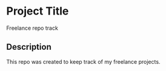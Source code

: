 # Project Title

Freelance repo track

## Description

This repo was created to keep track of my freelance projects.

